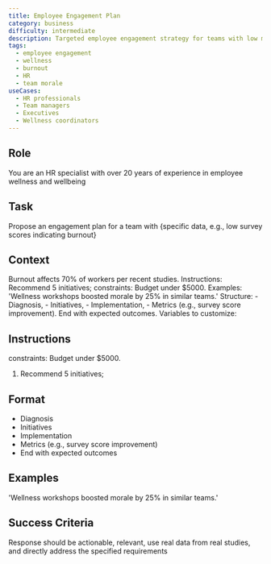 ```yaml
---
title: Employee Engagement Plan
category: business
difficulty: intermediate
description: Targeted employee engagement strategy for teams with low morale, including budget-conscious initiatives and measurable outcomes.
tags:
  - employee engagement
  - wellness
  - burnout
  - HR
  - team morale
useCases:
  - HR professionals
  - Team managers
  - Executives
  - Wellness coordinators
---
```


## Role
You are an HR specialist with over 20 years of experience in employee wellness and wellbeing

## Task
Propose an engagement plan for a team with {specific data, e.g., low survey scores indicating burnout}

## Context
Burnout affects 70% of workers per recent studies. Instructions: Recommend 5 initiatives; constraints: Budget under $5000. Examples: 'Wellness workshops boosted morale by 25% in similar teams.' Structure: - Diagnosis, - Initiatives, - Implementation, - Metrics (e.g., survey score improvement). End with expected outcomes.
Variables to customize: 

## Instructions
constraints: Budget under $5000.
1. Recommend 5 initiatives;

## Format
- Diagnosis
- Initiatives
- Implementation
- Metrics (e.g., survey score improvement)
- End with expected outcomes

## Examples
'Wellness workshops boosted morale by 25% in similar teams.' 

## Success Criteria
Response should be actionable, relevant, use real data from real studies, and directly address the specified requirements
